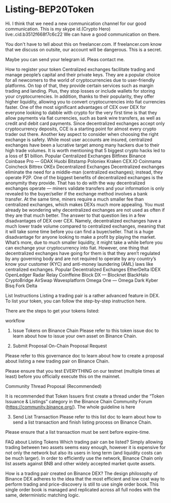 # Listing-BEP20Token
Hi.
I think that we need a new communication channel for our good communication.
This is my skype id.(Crypto Hero)
live:.cid.b3512f668f7c6c22
We can have a good communication on there.

You don't have to tell about this on freelancer.com.
If freelancer.com know that we discuss on outsite, our account will be dangerous.
This is a secret.

Maybe you can send your telegram id.
Pleas contact me.

How to register your token
Centralized exchanges facilitate trading and manage people’s capital and their private keys. They are a popular choice for all newcomers to the world of cryptocurrencies due to user-friendly platforms. On top of that, they provide certain services such as margin trading and landing. Plus, they stop losses or include wallets for storing your cryptocurrencies. In addition, thanks to their popularity, they offer higher liquidity, allowing you to convert cryptocurrencies into fiat currencies faster.
One of the most significant advantages of CEX over DEX for everyone looking to dabble with crypto for the very first time is that they allow payments via fiat currencies, such as bank wire transfers, as well as credit and debit card payments. Since decentralized exchanges accept only cryptocurrency deposits, CCE is a starting point for almost every crypto trader out there.
Another key aspect to consider when choosing the right exchange is safety. While most user accounts are insured, centralized exchanges have been a lucrative target among many hackers due to their high trade volumes. It is worth mentioning that 5 biggest crypto hacks led to a loss of $1 billion.
Popular Centralized Exchanges
Bitfinex
Binance
Coinbase Pro — GDAX
Huobi
Bitstamp
Poloniex
Kraken
CEX.IO
Coinmama
Coincheck
Bittrex
OKEx
Decentralized Exchanges
Decentralized exchanges eliminate the need for a middle-man (centralized exchanges); instead, they operate P2P. One of the biggest benefits of decentralized exchanges is the anonymity they provide. That has to do with the way decentralized exchanges operate — miners validate transfers and your information is only revealed to the buyer/seller if the exchange method involves a bank transfer. At the same time, miners require a much smaller fee than centralized exchanges, which makes DEXs much more appealing.
You must already be wondering why decentralized exchanges are not used as often if they are that much better.
The answer to that question lies in a few disadvantages of DEX over CEX. Namely, decentralized exchanges have a much lower trade volume compared to centralized exchanges, meaning that it will take some time before you can find a buyer/seller. That is a huge disadvantage for anyone looking to make a profit by playing the market. What’s more, due to much smaller liquidity, it might take a while before you can exchange your cryptocurrency into fiat.
However, one thing that decentralized exchanges have going for them is that they aren’t regulated by any governing body and are not required to operate by any country’s know your customer (KYC) and anti-money laundering (AML) laws like centralized exchanges.
Popular Decentralized Exchanges
EtherDelta
IDEX
OpenLedger
Radar Relay
Coinffeine
Block DX — Blocknet
BlackHalo
CryptoBridge
AirSwap
Wavesplatform
Omega One — Omega Dark
Kyber
Bisq
Fork Delta


List Instructions
Listing a trading pair is a rather advanced feature in DEX. To list your token, you can follow the step-by-step instruction here.

There are the steps to get your tokens listed:

workflow

1. Issue Tokens on Binance Chain
Please refer to this token issue doc to learn about how to issue your own asset on Binance Chain.

2. Submit Proposal
On-Chain Proposal Request

Please refer to this governance doc to learn about how to create a proposal about listing a new trading pair on Binance Chain.

Please ensure that you test EVERYTHING on our testnet (multiple times at least) before you officially execute this on the mainnet.

Community Thread Proposal (Recommended)

It is recommended that Token Issuers first create a thread under the “Token Issuance & Listings” category in the Binance Chain Community Forum (https://community.binance.org/). The whole guideline is here

3. Send List Transaction
Please refer to this list doc to learn about how to send a list transaction and finish listing process on Binance Chain.

Please ensure that a list transaction must be sent before expire-time.

FAQ about Listing Tokens
Which trading pair can be listed?
Simply allowing trading between two assets seems easy enough, however it is expensive for not only the network but also its users in long term (and liquidity costs can be much larger). In order to efficiently use the network, Binance Chain only list assets against BNB and other widely accepted market quote assets.

How is a trading pair created on Binance DEX?
The design philosophy of Binance DEX adheres to the idea that the most efficient and low cost way to perform trading and price-discovery is still to use single order book. This single order book is managed and replicated across all full nodes with the same, deterministic matching logic.
